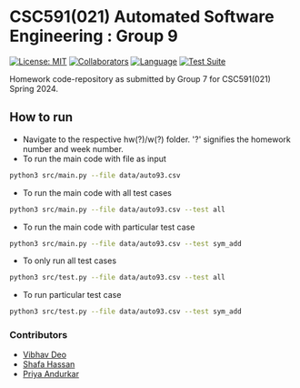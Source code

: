 # CSC591(021) Automated Software Engineering : Group 9
[![License: MIT](https://img.shields.io/badge/License-MIT-yellow.svg)](https://opensource.org/licenses/MIT)
[![Collaborators](https://img.shields.io/badge/Collaborators-3-purple.svg?style=flat)](https://github.com/pya1097/ASE_Spring2024/graphs/contributors)
[![Language](https://img.shields.io/badge/Language-Python-orange.svg?style=flat)](https://github.com/search?q=repo%3Apya1097%2FASE_Spring2024++language%3APython&type=code)
[![Test Suite](https://github.com/pya1097/ASE_Spring2024/actions/workflows/run_test_suite.yml/badge.svg)](https://github.com/pya1097/ASE_Spring2024/actions/workflows/run_test_suite.yml)


Homework code-repository as submitted by Group 7 for CSC591(021) Spring 2024. 

## How to run

- Navigate to the respective hw(?)/w(?) folder. '?' signifies the homework number and week number. 
- To run the main code with file as input
```bash
python3 src/main.py --file data/auto93.csv 
```
- To run the main code with all test cases
```bash
python3 src/main.py --file data/auto93.csv --test all 
```
- To run the main code with particular test case
```bash
python3 src/main.py --file data/auto93.csv --test sym_add 
```
- To only run all test cases
```bash
python3 src/test.py --file data/auto93.csv --test all 
```
- To run particular test case
```bash
python3 src/test.py --file data/auto93.csv --test sym_add 
```

### Contributors

- [Vibhav Deo](https://www.linkedin.com/in/vibhav-deo-99b3011b5/)
- [Shafa Hassan](https://www.linkedin.com/in/shafa-hassan/)
- [Priya Andurkar](www.linkedin.com/in/priya-andurkar-358a80121)

